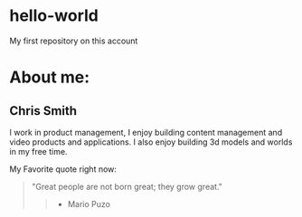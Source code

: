 # hello-world
My first repository on this account

# About me:
## Chris Smith 

I work in product management, I enjoy building content management and video products and applications. 
I also enjoy building 3d models and worlds in my free time.

My Favorite quote right now: 

> "Great people are not born great; they grow great."
> > - Mario Puzo
